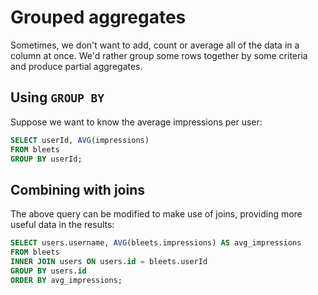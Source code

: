 # Grouped aggregates

<Vimeo id="935089904" />

Sometimes, we don't want to add, count or average all of the data in a column at
once. We'd rather group some rows together by some criteria and produce partial
aggregates.

## Using `GROUP BY`

Suppose we want to know the average impressions per user:

```sql
SELECT userId, AVG(impressions)
FROM bleets
GROUP BY userId;
```

## Combining with joins

The above query can be modified to make use of joins, providing more useful data
in the results:

```sql
SELECT users.username, AVG(bleets.impressions) AS avg_impressions
FROM bleets
INNER JOIN users ON users.id = bleets.userId
GROUP BY users.id
ORDER BY avg_impressions;
```
